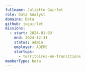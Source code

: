 ```yaml
---
fullname: Juliette Guirlet
role: Data Analyst
domaine: Data
github: juguirlet
missions:
  - start: 2024-01-03
    end: 2024-12-31
    status: admin
    employer: ADEME
    startups:
      - territoires-en-transitions
memberType: beta
---
```

